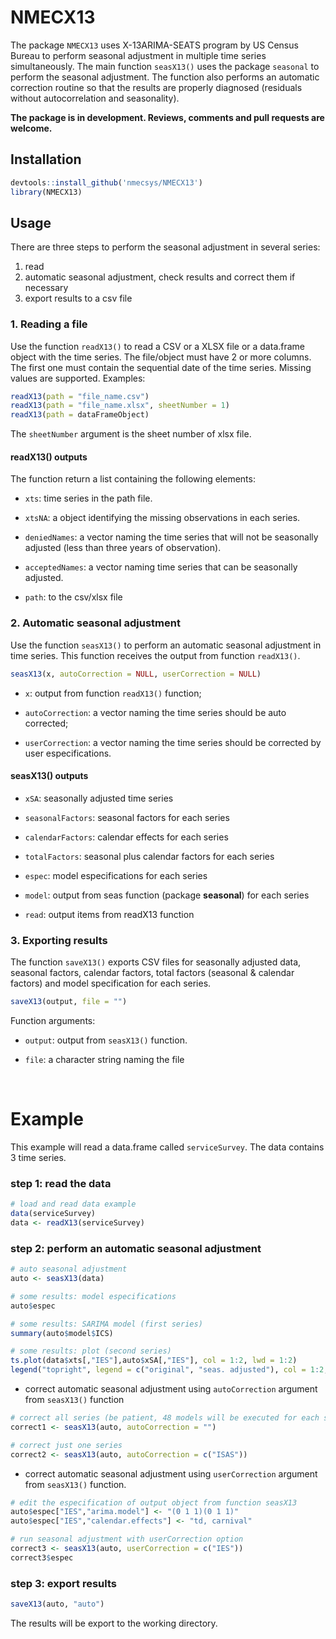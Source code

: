 
# NMECX13
The package `NMECX13` uses X-13ARIMA-SEATS program by US Census Bureau to perform seasonal adjustment in multiple time series simultaneously. The main function `seasX13()` uses the package `seasonal` to perform the seasonal adjustment. The function also performs an automatic correction routine so that the results are properly diagnosed (residuals without autocorrelation and seasonality).

**The package is in development. Reviews, comments and pull requests are welcome.**


## Installation

```R
devtools::install_github('nmecsys/NMECX13')
library(NMECX13)
```

## Usage

There are three steps to perform the seasonal adjustment in several series:

1. read
2. automatic seasonal adjustment, check results and correct them if necessary
4. export results to a csv file


### 1. Reading a file

Use the function `readX13()` to read a CSV or a XLSX file or a data.frame object with the time series. The file/object must have 2 or more columns. The first one must contain the sequential date of the time series. Missing values are supported. Examples:

```R
readX13(path = "file_name.csv")
readX13(path = "file_name.xlsx", sheetNumber = 1)
readX13(path = dataFrameObject)

```
The `sheetNumber` argument is the sheet number of xlsx file.

#### readX13() outputs

The function return a list containing the following elements:

* `xts`: time series in the path file.

* `xtsNA`: a object identifying the missing observations in each series.

* `deniedNames`: a vector naming the time series that will not be seasonally 
adjusted (less than three years of observation).
    
* `acceptedNames`: a vector naming time series that can be seasonally adjusted.

* `path`: to the csv/xlsx file

### 2. Automatic seasonal adjustment

Use the function `seasX13()` to perform an automatic seasonal adjustment in time series. This function receives the output from function `readX13()`.

```R
seasX13(x, autoCorrection = NULL, userCorrection = NULL)
```

* `x`: output from function `readX13()` function;

* `autoCorrection`: a vector naming the time series should be auto corrected;

* `userCorrection`: a vector naming the time series should be corrected by user especifications.


#### seasX13() outputs

* `xSA`: seasonally adjusted time series

* `seasonalFactors`: seasonal factors for each series

* `calendarFactors`: calendar effects for each series

* `totalFactors`: seasonal plus calendar factors for each series

* `espec`: model especifications for each series

* `model`: output from seas function (package **seasonal**) for each series

* `read`: output items from readX13 function



### 3. Exporting results

The function `saveX13()` exports CSV files for seasonally adjusted data, seasonal factors, calendar factors, total factors (seasonal & calendar factors) and model specification for each series.

```R
saveX13(output, file = "")
```

Function arguments:

* `output`: output from `seasX13()` function.

* `file`: a character string naming the file


&nbsp;

# Example

This example will read a data.frame called `serviceSurvey`. The data contains 3 time series.

### step 1: read the data

```R
# load and read data example
data(serviceSurvey)
data <- readX13(serviceSurvey)
```

### step 2: perform an automatic seasonal adjustment

```R
# auto seasonal adjustment
auto <- seasX13(data)

# some results: model especifications
auto$espec

# some results: SARIMA model (first series)
summary(auto$model$ICS)

# some results: plot (second series)
ts.plot(data$xts[,"IES"],auto$xSA[,"IES"], col = 1:2, lwd = 1:2)
legend("topright", legend = c("original", "seas. adjusted"), col = 1:2, lwd = 1:2, bty = "n")
```

- correct automatic seasonal adjustment using `autoCorrection` argument from `seasX13()` function

```R
# correct all series (be patient, 48 models will be executed for each series)
correct1 <- seasX13(auto, autoCorrection = "")

# correct just one series
correct2 <- seasX13(auto, autoCorrection = c("ISAS"))
```

- correct automatic seasonal adjustment using `userCorrection` argument from `seasX13()` function.

```R
# edit the especification of output object from function seasX13 
auto$espec["IES","arima.model"] <- "(0 1 1)(0 1 1)"
auto$espec["IES","calendar.effects"] <- "td, carnival"

# run seasonal adjustment with userCorrection option
correct3 <- seasX13(auto, userCorrection = c("IES"))
correct3$espec
```

### step 3: export results

```R
saveX13(auto, "auto")
```

The results will be export to the working directory.

